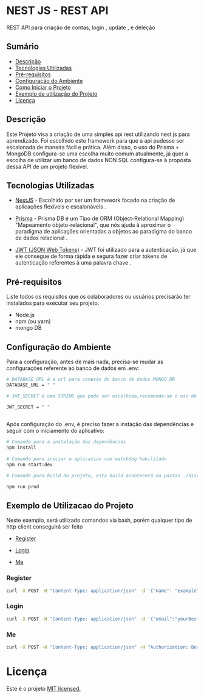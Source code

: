 # NEST JS - REST API

REST API para criação de contas, login , update , e deleção

## Sumário

- [Descrição](#descrição)
- [Tecnologias Utilizadas](#tecnologias-utilizadas)
- [Pré-requisitos](#pré-requisitos)
- [Configuração do Ambiente](#configuração-do-ambiente)
- [Como Iniciar o Projeto](#como-iniciar-o-projeto)
- [Exemplo de utilização do Projeto](#exemplo-de-utilizacao-do-projeto)
- [Licença](#licença)


## Descrição

Este Projeto visa a criação de uma simples api rest utilizando nest js para aprendizado. Foi escolhido este framework para que a api pudesse ser escalonada de maneira fácil e prática. Além disso, o uso do Prisma + MongoDB configura-se uma escolha muito comum atualmente, já quer a escolha de utilizar um banco de dados NON SQL configura-se à propósta dessa API de um projeto flexível.

## Tecnologias Utilizadas

- [NestJS](https://nestjs.com/) - Escolhido por ser um framework focado na criação de aplicações flexíveis e escalonáveis .

- [Prisma](https://www.prisma.io/) - Prisma DB é um Tipo de ORM (Object-Relational Mapping) "Mapeamento objeto-relacional", que nós ajuda à aproximar o paradigma de aplicações orientadas a objetos ao paradigma do banco de dados relacional .

- [JWT (JSON Web Tokens)](https://jwt.io/) - JWT foi utilizado para a autenticação, já que ele consegue de forma rápida e segura fazer criar tokens de autenticação referentes à uma palavra chave  .

## Pré-requisitos

Liste todos os requisitos que os colaboradores ou usuários precisarão ter instalados para executar seu projeto.

- Node.js
- npm (ou yarn)
- mongo DB

## Configuração do Ambiente

Para a configuração, antes de mais nada, precisa-se mudar as configurações referente ao banco de dados em .env:

```bash
# DATABASE_URL é a url para conexão do banco de dados MONGO_DB
DATABASE_URL = " "

# JWT_SECRET é uma STRING que pode ser escolhida,recomenda-se o uso de STRINGS com mais de 32 caracteres,contendo letras maiúsculas, minúsculas, números e caracteres espciais

JWT_SECRET = " "
 
 ```
 Após configuração do .env, é preciso fazer a instação das dependências e seguir com o iniciamento do aplicativo:

```bash
# Comando para a instalação das dependências
npm install
 
# Comando para iniciar o aplicativo com watchdog habilitado
npm run start:dev

# Comando para build do projeto, esta build acontecerá na pastas ./dist

npm run prod
 ```

## Exemplo de Utilizacao do Projeto

Neste exemplo, será utilizado comandos via bash, porém qualquer tipo de http client conseguirá ser feito

- [Register](#register)

- [Login](#login)

- [Me](#me)

### Register
```bash
curl -X POST -H "Content-Type: application/json" -d '{"name": "example","email":"yourBestEmail@gmail.com", "password": "password123"}' http://localhost:3000/auth/register
```
### Login
```bash
curl -X POST -H "Content-Type: application/json" -d '{"email":"yourBestEmail@gmail.com", "password": "password123"}' http://localhost:3000/auth/login
```

### Me
```bash
curl -X POST -H "Content-Type: application/json" -H "Authorization: Bearer SEU_TOKEN_JWT" http://localhost:3000/auth/me
```
 
# Licença
Este é o projeto [MIT licensed.](LICENSE)
